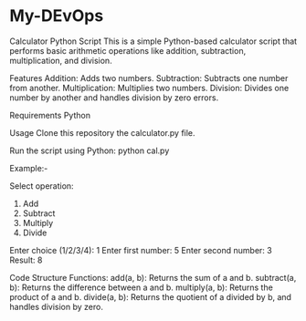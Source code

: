 # My-DEvOps
Calculator Python Script
This is a simple Python-based calculator script that performs basic arithmetic operations like addition, subtraction, multiplication, and division.

Features
Addition: Adds two numbers.
Subtraction: Subtracts one number from another.
Multiplication: Multiplies two numbers.
Division: Divides one number by another and handles division by zero errors.

Requirements
Python 

Usage
Clone this repository the calculator.py file.

Run the script using Python:  python cal.py


Example:-

Select operation:
1. Add
2. Subtract
3. Multiply
4. Divide

Enter choice (1/2/3/4): 1
Enter first number: 5
Enter second number: 3
Result: 8

Code Structure
Functions:
add(a, b): Returns the sum of a and b.
subtract(a, b): Returns the difference between a and b.
multiply(a, b): Returns the product of a and b.
divide(a, b): Returns the quotient of a divided by b, and handles division by zero.

